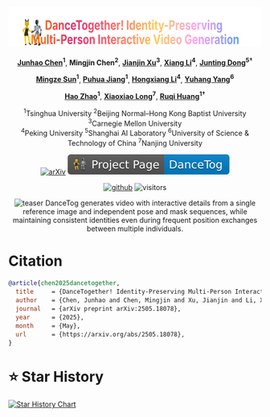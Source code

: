 <div align="center">



<h1>
  <a href="https://dancetog.github.io/" style="vertical-align:middle;">
    <img src="static/images/dance-gradient0.svg"
         alt="DanceTogether! Identity-Preserving Multi-Person Interactive Video Generation"
         height="80"     
         style="vertical-align:middle;">
  </a>
</h1>





**[Junhao Chen](https://scholar.google.com/citations?hl=en&user=uVMnzPMAAAAJ)<sup>1</sup>**, **Mingjin Chen<sup>2</sup>**, **[Jianjin Xu](https://scholar.google.com/citations?hl=en&user=mTV0usAAAAAJ)<sup>3</sup>**, **[Xiang Li](https://scholar.google.com/citations?user=_wyYvQsAAAAJ&hl=en&oi=sra)<sup>4</sup>**, **[Junting Dong](https://scholar.google.com/citations?user=dEzL5pAAAAAJ&hl=en)<sup>5†</sup>**

**[Mingze Sun](https://scholar.google.com/citations?user=TTW2mVoAAAAJ&hl=en)<sup>1</sup>**, **[Puhua Jiang](https://scholar.google.com/citations?user=E-k3WcgAAAAJ&hl=en)<sup>1</sup>**, **[Hongxiang Li](https://scholar.google.com/citations?user=U4AwycUAAAAJ&hl=en&oi=ao)<sup>4</sup>**, **[Yuhang Yang](https://scholar.google.com/citations?hl=en&user=x3aClGEAAAAJ)<sup>6</sup>**

**[Hao Zhao](https://scholar.google.com/citations?user=ygQznUQAAAAJ&hl=en)<sup>1</sup>**, **[Xiaoxiao Long](https://scholar.google.com/citations?hl=en&user=W3G5kZEAAAAJ)<sup>7</sup>**, **[Ruqi Huang](https://scholar.google.com/citations?user=cgRY63gAAAAJ&hl=en)<sup>1†</sup>**

<sup>1</sup>Tsinghua University  <sup>2</sup>Beijing Normal–Hong Kong Baptist University  <sup>3</sup>Carnegie Mellon University  
<sup>4</sup>Peking University  <sup>5</sup>Shanghai AI Laboratory  <sup>6</sup>University of Science & Technology of China  <sup>7</sup>Nanjing University  


<!-- [![hf_space](https://img.shields.io/badge/🤗-LeaderBoard-blue.svg)](xxx)
[![hf_space](https://img.shields.io/badge/🤗-Paper%20In%20HF-red.svg)](xxx)
[![hf_space](https://img.shields.io/badge/🤗-Online_Demo-yellow.svg)](xxx) -->
[![arXiv](https://img.shields.io/badge/Arxiv-2505.18078-b31b1b.svg?logo=arXiv)](https://arxiv.org/abs/2505.18078) 
[![Home Page](static/images/homepage.svg)](https://dancetog.github.io/) 
<!-- [![Dataset](https://img.shields.io/badge/Dataset-PairFS_4K-green)](xxx)
[![Dataset](https://img.shields.io/badge/Dataset-HumanRob_300-green)](xxx)
[![Dataset](https://img.shields.io/badge/Dataset-DanceTogEval_100-green)](xxx)
[![Dataset Download](https://img.shields.io/badge/Benchmark-TogetherVideoBench-red)](xxx) -->
[![github](https://img.shields.io/github/stars/yisuanwang/DanceTog.svg?style=social)](https://github.com/yisuanwang/DanceTog/)
![visitors](https://visitor-badge.laobi.icu/badge?page_id=yisuanwang.DanceTog&left_color=green&right_color=red)  




![teaser](static/images/case01.gif)
DanceTog generates video with interactive details from a single reference image and independent pose and mask sequences, while maintaining consistent identities even during frequent position exchanges between multiple individuals.


</div>


# Citation
```bibtex
@article{chen2025dancetogether,
  title     = {DanceTogether! Identity-Preserving Multi-Person Interactive Video Generation},
  author    = {Chen, Junhao and Chen, Mingjin and Xu, Jianjin and Li, Xiang and Dong, Junting and Sun, Mingze and Jiang, Puhua and Li, Hongxiang and Yang, Yuhang and Zhao, Hao and Long, Xiaoxiao and Huang, Ruqi},
  journal   = {arXiv preprint arXiv:2505.18078},
  year      = {2025},
  month     = {May},
  url       = {https://arxiv.org/abs/2505.18078},
}
```


# ⭐️ Star History

[![Star History Chart](https://api.star-history.com/svg?repos=yisuanwang/DanceTog&type=Date)](https://star-history.com/#yisuanwang/DanceTog&Date)
